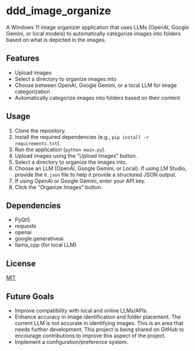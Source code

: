 # ddd_image_organize

A Windows 11 image organizer application that uses LLMs (OpenAI, Google Gemini, or local models) to automatically categorize images into folders based on what is depicted in the images.

## Features

*   Upload images
*   Select a directory to organize images into
*   Choose between OpenAI, Google Gemini, or a local LLM for image categorization
*   Automatically categorize images into folders based on their content

## Usage

1.  Clone the repository.
2.  Install the required dependencies (e.g., `pip install -r requirements.txt`).
3.  Run the application (`python main.py`).
4.  Upload images using the "Upload Images" button.
5.  Select a directory to organize the images into.
6.  Choose an LLM (OpenAI, Google Gemini, or Local).
    If using LM Studio, provide the `0.json` file to help it provide a structured JSON output.
7.  If using OpenAI or Google Gemini, enter your API key.
8.  Click the "Organize Images" button.

## Dependencies

*   PyQt5
*   requests
*   openai
*   google.generativeai
*   llama\_cpp (for local LLM)

## License

[MIT](https://opensource.org/licenses/MIT)

## Future Goals

*   Improve compatibility with local and online LLMs/APIs.
*   Enhance accuracy in image identification and folder placement.
    The current LLM is not accurate in identifying images. This is an area that needs further development.
    This project is being shared on GitHub to encourage contributions to improve this aspect of the project.
*   Implement a configuration/preference system.